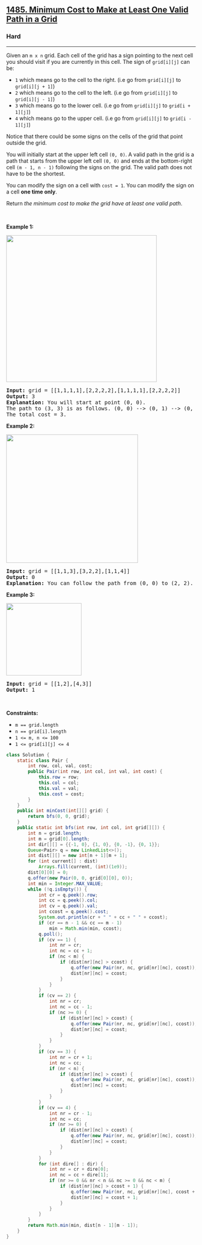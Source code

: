 <h2><a href="https://leetcode.com/problems/minimum-cost-to-make-at-least-one-valid-path-in-a-grid">1485. Minimum Cost to Make at Least One Valid Path in a Grid</a></h2><h3>Hard</h3><hr><p>Given an <code>m x n</code> grid. Each cell of the grid has a sign pointing to the next cell you should visit if you are currently in this cell. The sign of <code>grid[i][j]</code> can be:</p>

<ul>
	<li><code>1</code> which means go to the cell to the right. (i.e go from <code>grid[i][j]</code> to <code>grid[i][j + 1]</code>)</li>
	<li><code>2</code> which means go to the cell to the left. (i.e go from <code>grid[i][j]</code> to <code>grid[i][j - 1]</code>)</li>
	<li><code>3</code> which means go to the lower cell. (i.e go from <code>grid[i][j]</code> to <code>grid[i + 1][j]</code>)</li>
	<li><code>4</code> which means go to the upper cell. (i.e go from <code>grid[i][j]</code> to <code>grid[i - 1][j]</code>)</li>
</ul>

<p>Notice that there could be some signs on the cells of the grid that point outside the grid.</p>

<p>You will initially start at the upper left cell <code>(0, 0)</code>. A valid path in the grid is a path that starts from the upper left cell <code>(0, 0)</code> and ends at the bottom-right cell <code>(m - 1, n - 1)</code> following the signs on the grid. The valid path does not have to be the shortest.</p>

<p>You can modify the sign on a cell with <code>cost = 1</code>. You can modify the sign on a cell <strong>one time only</strong>.</p>

<p>Return <em>the minimum cost to make the grid have at least one valid path</em>.</p>

<p>&nbsp;</p>
<p><strong class="example">Example 1:</strong></p>
<img alt="" src="https://assets.leetcode.com/uploads/2020/02/13/grid1.png" style="width: 400px; height: 390px;" />
<pre>
<strong>Input:</strong> grid = [[1,1,1,1],[2,2,2,2],[1,1,1,1],[2,2,2,2]]
<strong>Output:</strong> 3
<strong>Explanation:</strong> You will start at point (0, 0).
The path to (3, 3) is as follows. (0, 0) --&gt; (0, 1) --&gt; (0, 2) --&gt; (0, 3) change the arrow to down with cost = 1 --&gt; (1, 3) --&gt; (1, 2) --&gt; (1, 1) --&gt; (1, 0) change the arrow to down with cost = 1 --&gt; (2, 0) --&gt; (2, 1) --&gt; (2, 2) --&gt; (2, 3) change the arrow to down with cost = 1 --&gt; (3, 3)
The total cost = 3.
</pre>

<p><strong class="example">Example 2:</strong></p>
<img alt="" src="https://assets.leetcode.com/uploads/2020/02/13/grid2.png" style="width: 350px; height: 341px;" />
<pre>
<strong>Input:</strong> grid = [[1,1,3],[3,2,2],[1,1,4]]
<strong>Output:</strong> 0
<strong>Explanation:</strong> You can follow the path from (0, 0) to (2, 2).
</pre>

<p><strong class="example">Example 3:</strong></p>
<img alt="" src="https://assets.leetcode.com/uploads/2020/02/13/grid3.png" style="width: 200px; height: 192px;" />
<pre>
<strong>Input:</strong> grid = [[1,2],[4,3]]
<strong>Output:</strong> 1
</pre>

<p>&nbsp;</p>
<p><strong>Constraints:</strong></p>

<ul>
	<li><code>m == grid.length</code></li>
	<li><code>n == grid[i].length</code></li>
	<li><code>1 &lt;= m, n &lt;= 100</code></li>
	<li><code>1 &lt;= grid[i][j] &lt;= 4</code></li>
</ul>

```java
class Solution {
    static class Pair {
        int row, col, val, cost;
        public Pair(int row, int col, int val, int cost) {
            this.row = row;
            this.col = col;
            this.val = val;
            this.cost = cost;
        }
    }
    public int minCost(int[][] grid) {
        return bfs(0, 0, grid);
    }
    public static int bfs(int row, int col, int grid[][]) {
        int n = grid.length;
        int m = grid[0].length;
        int dir[][] = {{-1, 0}, {1, 0}, {0, -1}, {0, 1}};
        Queue<Pair> q = new LinkedList<>();
        int dist[][] = new int[n + 1][m + 1];
        for (int current[] : dist)
            Arrays.fill(current, (int)(1e9));
        dist[0][0] = 0;
        q.offer(new Pair(0, 0, grid[0][0], 0));
        int min = Integer.MAX_VALUE;
        while (!q.isEmpty()) {
            int cr = q.peek().row;
            int cc = q.peek().col;
            int cv = q.peek().val;
            int ccost = q.peek().cost;
            System.out.println(cr + " " + cc + " " + ccost);
            if (cr == n - 1 && cc == m - 1)
                min = Math.min(min, ccost);
            q.poll();
            if (cv == 1) {
                int nr = cr;
                int nc = cc + 1;
                if (nc < m) {
                    if (dist[nr][nc] > ccost) {
                        q.offer(new Pair(nr, nc, grid[nr][nc], ccost));
                        dist[nr][nc] = ccost;
                    }
                }
            }
            if (cv == 2) {
                int nr = cr;
                int nc = cc - 1;
                if (nc >= 0) {
                    if (dist[nr][nc] > ccost) {
                        q.offer(new Pair(nr, nc, grid[nr][nc], ccost));
                        dist[nr][nc] = ccost;
                    }
                }
            }
            if (cv == 3) {
                int nr = cr + 1;
                int nc = cc;
                if (nr < n) {
                    if (dist[nr][nc] > ccost) {
                        q.offer(new Pair(nr, nc, grid[nr][nc], ccost));
                        dist[nr][nc] = ccost;
                    }
                }
            }
            if (cv == 4) {
                int nr = cr - 1;
                int nc = cc;
                if (nr >= 0) {
                    if (dist[nr][nc] > ccost) {
                        q.offer(new Pair(nr, nc, grid[nr][nc], ccost));
                        dist[nr][nc] = ccost;
                    }
                }
            }
            for (int dire[] : dir) {
                int nr = cr + dire[0];
                int nc = cc + dire[1];
                if (nr >= 0 && nr < n && nc >= 0 && nc < m) {
                    if (dist[nr][nc] > ccost + 1) {
                        q.offer(new Pair(nr, nc, grid[nr][nc], ccost + 1));
                        dist[nr][nc] = ccost + 1;
                    }
                }
            }
        }
        return Math.min(min, dist[n - 1][m - 1]);
    }
}
```
